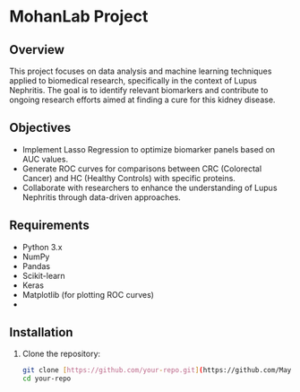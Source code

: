# MohanLab Project

## Overview
This project focuses on data analysis and machine learning techniques applied to biomedical research, specifically in the context of Lupus Nephritis. The goal is to identify relevant biomarkers and contribute to ongoing research efforts aimed at finding a cure for this kidney disease.

## Objectives
- Implement Lasso Regression to optimize biomarker panels based on AUC values.
- Generate ROC curves for comparisons between CRC (Colorectal Cancer) and HC (Healthy Controls) with specific proteins.
- Collaborate with researchers to enhance the understanding of Lupus Nephritis through data-driven approaches.

## Requirements
- Python 3.x
- NumPy
- Pandas
- Scikit-learn
- Keras
- Matplotlib (for plotting ROC curves)
- 
## Installation
1. Clone the repository:
   ```bash
   git clone [https://github.com/your-repo.git](https://github.com/MayankKonduri/MohanLabDataScienceInternship.git)
   cd your-repo
